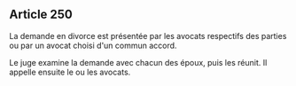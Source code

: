 Article 250
----
La demande en divorce est présentée par les avocats respectifs des parties ou
par un avocat choisi d'un commun accord.

Le juge examine la demande avec chacun des époux, puis les réunit. Il appelle
ensuite le ou les avocats.
